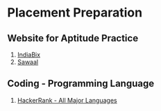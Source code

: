 # Placement Preparation

## Website for Aptitude Practice
1. [IndiaBix](https://www.indiabix.com/)
2. [Sawaal](https://www.sawaal.com/)

## Coding - Programming Language 
1. [HackerRank - All Major Languages](https://hackerrank.com)
